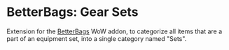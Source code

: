 # BetterBags: Gear Sets
Extension for the [BetterBags](https://www.curseforge.com/wow/addons/better-bags) WoW addon, to categorize all items that are a part of an equipment set, into a single category named "Sets".